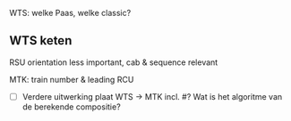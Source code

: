 WTS: welke Paas, welke classic?

## WTS keten
RSU orientation less important, cab & sequence relevant

MTK: train number & leading RCU

- [ ] Verdere uitwerking plaat WTS -> MTK incl.
#? Wat is het algoritme van de berekende compositie?
 